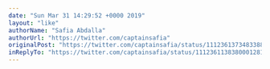 ```yaml
---
date: "Sun Mar 31 14:29:52 +0000 2019"
layout: "like"
authorName: "Safia Abdalla"
authorUrl: "https://twitter.com/captainsafia"
originalPost: "https://twitter.com/captainsafia/status/1112361373483388936"
inReplyTo: "https://twitter.com/captainsafia/status/1112361138380001281"
---
```

